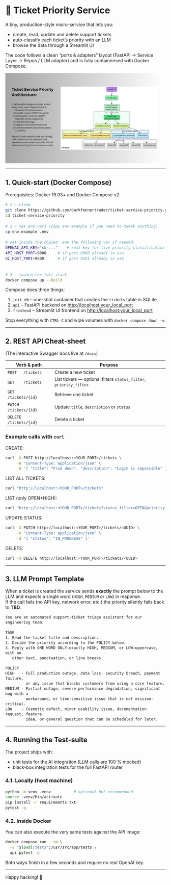 # 🎫 Ticket Priority Service

A tiny, production-style micro-service that lets you:

* create, read, update and delete support tickets
* auto-classify each ticket’s priority with an LLM
* browse the data through a Streamlit UI

The code follows a clean “ports & adapters” layout (FastAPI → Service Layer → Repos / LLM adapter)
and is fully containerised with Docker Compose.

![High-level architecture diagram](images/sw_architecture.png)

---

## 1. Quick-start (Docker Compose)

Prerequisites: Docker 19.03+ and Docker Compose v2.

```bash
# 1 – clone
git clone https://github.com/darkfennertrader/ticket-service-priority.git
cd ticket-service-priority

# 2 – set env-vars (copy env.example if you need to tweak anything)
cp env.example .env

# set inside the copied .env the following var if needed:
OPENAI_API_KEY="sk-..."    # real key for live priority classification
API_HOST_PORT=9000     # if port 8000 already in use
UI_HOST_PORT=9500      # if port 8501 already in use


# 3 – launch the full stack
docker compose up --build
```

Compose does three things:

1. `init-db` – one-shot container that creates the `tickets` table in SQLite  
2. `api`     – FastAPI backend on <http://localhost:your_local_port>  
3. `frontend` – Streamlit UI frontend on <http://localhost:your_local_port>

Stop everything with `CTRL-C` and wipe volumes with `docker compose down -v`.

---

## 2. REST API Cheat-sheet

(The interactive Swagger docs live at `/docs`)

| Verb & path                 | Purpose                                                             |
|-----------------------------|---------------------------------------------------------------------|
| `POST   /tickets`           | Create a new ticket                                                 |
| `GET    /tickets`           | List tickets — optional filters `status_filter`, `priority_filter`  |
| `GET    /tickets/{id}`      | Retrieve one ticket                                                 |
| `PATCH  /tickets/{id}`      | Update `title`, `description` or `status`                           |
| `DELETE /tickets/{id}`      | Delete a ticket                                                     |

### Example calls with `curl`

CREATE:
```bash
curl -X POST http://localhost:<YOUR_PORT>/tickets \
     -H "Content-Type: application/json" \
     -d '{ "title": "Prod down", "description": "Login is impossible" }'
```

LIST ALL TICKETS:
```bash
curl "http://localhost:<YOUR_PORT>/tickets"
```
LIST (only OPEN+HIGH):
```bash
curl "http://localhost:<YOUR_PORT>/tickets?status_filter=OPEN&priority_filter=HIGH"
```

UPDATE STATUS:
```bash
curl -X PATCH http://localhost:<YOUR_PORT>/tickets/<UUID> \
     -H "Content-Type: application/json" \
     -d '{ "status": "IN_PROGRESS" }'
```

DELETE:
```bash
curl -X DELETE http://localhost:<YOUR_PORT>/tickets/<UUID>
```

---

## 3. LLM Prompt Template

When a ticket is created the service sends **exactly** the prompt below to the LLM and expects a single word (`HIGH`, `MEDIUM` or `LOW`) in response.  
If the call fails (no API key, network error, etc.) the priority silently falls back to **TBD**.

```text
You are an automated support-ticket triage assistant for our engineering team.

TASK
1. Read the ticket title and description.
2. Decide the priority according to the POLICY below.
3. Reply with ONE WORD ONLY—exactly HIGH, MEDIUM, or LOW—uppercase, with no
   other text, punctuation, or line breaks.

POLICY
HIGH   - Full production outage, data loss, security breach, payment failure,
         or any issue that blocks customers from using a core feature.
MEDIUM - Partial outage, severe performance degradation, significant bug with a
         workaround, or time-sensitive issue that is not mission-critical.
LOW    - Cosmetic defect, minor usability issue, documentation request, feature
         idea, or general question that can be scheduled for later.
```

---

## 4. Running the Test-suite

The project ships with:

* unit tests for the AI integration (LLM calls are 100 % mocked)
* black-box integration tests for the full FastAPI router

### 4.1. Locally (host machine)

```bash
python -m venv .venv          # optional but recommended
source .venv/bin/activate
pip install -r requirements.txt
pytest -q
```

### 4.2. Inside Docker

You can also execute the very same tests against the API image:

```bash
docker compose run --rm \
  -v "$(pwd)/tests":/usr/src/app/tests \
  api pytest -q
```

Both ways finish in a few seconds and require no real OpenAI key.

---

Happy hacking! 🚀